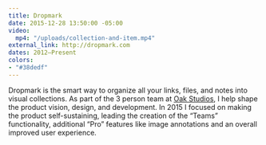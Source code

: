 ```yaml
---
title: Dropmark
date: 2015-12-28 13:50:00 -05:00
video:
  mp4: "/uploads/collection-and-item.mp4"
external_link: http://dropmark.com
dates: 2012–Present
colors:
- "#38dedf"
---
```


Dropmark is the smart way to organize all your links, files, and notes into visual collections. As part of the 3 person team at [Oak Studios](http://oak.is), I help shape the product vision, design, and development. In 2015 I focused on making the product self-sustaining, leading the creation of the “Teams” functionality, additional “Pro” features like image annotations and an overall improved user experience.